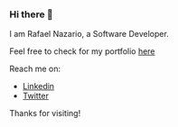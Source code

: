 ### Hi there 👋

<!--
**rsnazario/rsnazario** is a ✨ _special_ ✨ repository because its `README.md` (this file) appears on your GitHub profile.

Here are some ideas to get you started:

- 🔭 I’m currently working on ...
- 🌱 I’m currently learning ...
- 👯 I’m looking to collaborate on ...
- 🤔 I’m looking for help with ...
- 💬 Ask me about ...
- 📫 How to reach me: ...
- 😄 Pronouns: ...
- ⚡ Fun fact: ...
-->

I am Rafael Nazario, a Software Developer.

Feel free to check for my portfolio [here](https://rsnazario.github.io/personal-portfolio/)

Reach me on:
  - [Linkedin](https://www.linkedin.com/in/rsnazario/)
  - [Twitter](https://twitter.com/rsnazario)
  
 Thanks for visiting!
